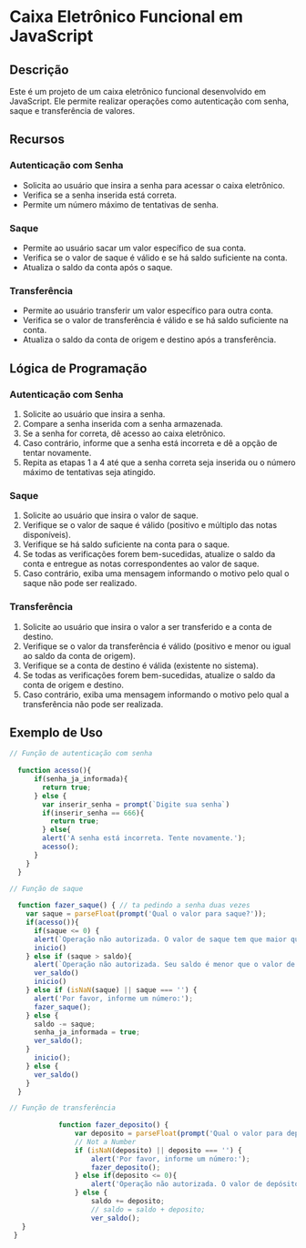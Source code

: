 # Caixa Eletrônico Funcional em JavaScript

## Descrição
Este é um projeto de um caixa eletrônico funcional desenvolvido em JavaScript. Ele permite realizar operações como autenticação com senha, saque e transferência de valores.

## Recursos

### Autenticação com Senha
- Solicita ao usuário que insira a senha para acessar o caixa eletrônico.
- Verifica se a senha inserida está correta.
- Permite um número máximo de tentativas de senha.

### Saque
- Permite ao usuário sacar um valor específico de sua conta.
- Verifica se o valor de saque é válido e se há saldo suficiente na conta.
- Atualiza o saldo da conta após o saque.

### Transferência
- Permite ao usuário transferir um valor específico para outra conta.
- Verifica se o valor de transferência é válido e se há saldo suficiente na conta.
- Atualiza o saldo da conta de origem e destino após a transferência.

## Lógica de Programação

### Autenticação com Senha
1. Solicite ao usuário que insira a senha.
2. Compare a senha inserida com a senha armazenada.
3. Se a senha for correta, dê acesso ao caixa eletrônico.
4. Caso contrário, informe que a senha está incorreta e dê a opção de tentar novamente.
5. Repita as etapas 1 a 4 até que a senha correta seja inserida ou o número máximo de tentativas seja atingido.

### Saque
1. Solicite ao usuário que insira o valor de saque.
2. Verifique se o valor de saque é válido (positivo e múltiplo das notas disponíveis).
3. Verifique se há saldo suficiente na conta para o saque.
4. Se todas as verificações forem bem-sucedidas, atualize o saldo da conta e entregue as notas correspondentes ao valor de saque.
5. Caso contrário, exiba uma mensagem informando o motivo pelo qual o saque não pode ser realizado.

### Transferência
1. Solicite ao usuário que insira o valor a ser transferido e a conta de destino.
2. Verifique se o valor da transferência é válido (positivo e menor ou igual ao saldo da conta de origem).
3. Verifique se a conta de destino é válida (existente no sistema).
4. Se todas as verificações forem bem-sucedidas, atualize o saldo da conta de origem e destino.
5. Caso contrário, exiba uma mensagem informando o motivo pelo qual a transferência não pode ser realizada.

## Exemplo de Uso

```javascript
// Função de autenticação com senha
 
  function acesso(){
      if(senha_ja_informada){
        return true;
      } else {
        var inserir_senha = prompt(`Digite sua senha`)
        if(inserir_senha == 666){
          return true;
        } else{
        alert('A senha está incorreta. Tente novamente.');
        acesso();
      }
    }
  }
  
// Função de saque

  function fazer_saque() { // ta pedindo a senha duas vezes
    var saque = parseFloat(prompt('Qual o valor para saque?'));
    if(acesso()){
      if(saque <= 0) {
      alert(`Operação não autorizada. O valor de saque tem que maior que 0.`)
      inicio()
    } else if (saque > saldo){
      alert(`Operação não autorizada. Seu saldo é menor que o valor de saque.`);
      ver_saldo()
      inicio()
    } else if (isNaN(saque) || saque === '') {
      alert('Por favor, informe um número:');
      fazer_saque();
    } else {
      saldo -= saque;
      senha_ja_informada = true;
      ver_saldo();
    }
      inicio();
    } else {
      ver_saldo()
    }
  }

// Função de transferência
 
			function fazer_deposito() {
				var deposito = parseFloat(prompt('Qual o valor para depósito?'));
				// Not a Number
				if (isNaN(deposito) || deposito === '') {
					alert('Por favor, informe um número:');
					fazer_deposito();
				} else if(deposito <= 0){
					alert('Operação não autorizada. O valor de depósito tem que ser maior que 0.')
				} else {
					saldo += deposito;
					// saldo = saldo + deposito;
					ver_saldo();
   }
 }

  
